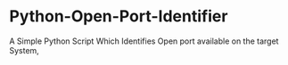 # Python-Open-Port-Identifier
A Simple Python Script Which Identifies Open port available on the target System,
